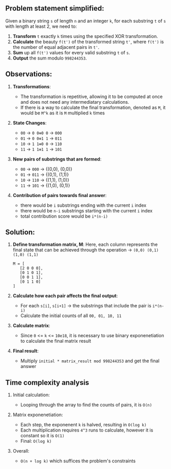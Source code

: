 ## Problem statement simplified:

Given a binary string `s` of length `n` and an integer `k`, for each substring `t` of `s` with length at least 2, we need to:

1. **Transform** `t` exactly `k` times using the specified XOR transformation.
2. **Calculate** the beauty `f(t')` of the transformed string `t'`, where `f(t')` is the number of equal adjacent pairs in `t'`.
3. **Sum** up all `f(t')` values for every valid substring `t` of `s`.
4. **Output** the sum modulo `998244353`.

## Observations:

1. **Transformations**:
   - The transformation is repetitive, allowing it to be computed at once and does not need any intermediatary calculations.
   - If there is a way to calculate the final transformation, denoted as `M`, it would be `M^k` as it is `M` multiplied `k` times

2. **State Changes**:
   - `00` -> `0 0⊕0 0` -> `000`
   - `01` -> `0 0⊕1 1` -> `011`
   - `10` -> `1 1⊕0 0` -> `110`
   - `11` -> `1 1⊕1 1` -> `101`

3. **New pairs of substrings that are formed**:
   - `00` -> `000` -> {(0,0), (0,0)}
   - `01` -> `011` -> {(0,1), (1,1)}
   - `10` -> `110` -> {(1,1), (1,0)}
   - `11` -> `101` -> {(1,0), (0,1)}

4. **Contribution of pairs towards final answer**:
   - there would be `i` substrings ending with the current `i` index
   - there would be `n-i` substrings starting with the current `i` index
   - total contribution score would be `i*(n-i)`

## Solution:

1. **Define transformation matrix, M**:
   Here, each column represents the final state that can be achieved through the operation -> `(0,0) (0,1) (1,0) (1,1)`
   ```
   M = [
      [2 0 0 0],
      [0 1 0 1],
      [0 0 1 1],
      [0 1 1 0]
   ]
   ```

2. **Calculate how each pair affects the final output**:
   - For each `s[i]`, `s[i+1]` -> the substrings that include the pair is `i*(n-i)`
   - Calculate the initial counts of all `00, 01, 10, 11`

3. **Calculate matrix**:
   - Since `0` <= `k` <= `10e18`, it is necessary to use binary exponenetiation to calculate the final matrix result

4. **Final result**: 
   - Multiply `initial * matrix_result mod 998244353` and get the final answer

## Time complexity analysis
1. Initial calculation: 
   - Looping through the array to find the counts of pairs, it is `O(n)`

2. Matrix exponenetiation:
   - Each step, the exponenent `k` is halved, resulting in `O(log k)`
   - Each multiplication requires `4^3` runs to calculate, however it is constant so it is `O(1)`
   - Final: `O(log k)`

3. Overall:
   - `O(n + log k)` which suffices the problem's constraints